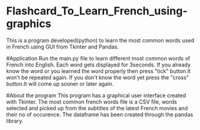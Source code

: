 # Flashcard_To_Learn_French_using-graphics
This is a program developed(python) to learn the most common words used in French using GUI from Tkinter and Pandas.

#Application
Run the main.py file to learn different most common words of French into English.
Each word gets displayed for 3seconds.
If you already know the word or you learned the word properly then press "tick" button.It won't be repeated again.
If you don't know the word yet press the "cross" button.It will come up sooner or later again.

#About the program
This program has a graphical user interface created with Tkinter.
The most common french words file is a CSV file, words selected and picked up from the subtitles of the latest French movies and their no of occurence.
The dataframe has been created through the pandas library.


